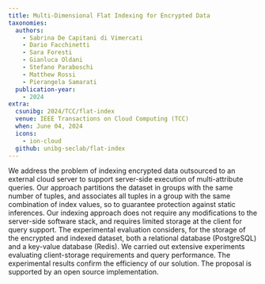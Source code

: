 ```yaml
---
title: Multi-Dimensional Flat Indexing for Encrypted Data
taxonomies:
  authors:
    - Sabrina De Capitani di Vimercati
    - Dario Facchinetti
    - Sara Foresti
    - Gianluca Oldani
    - Stefano Paraboschi
    - Matthew Rossi
    - Pierangela Samarati
  publication-year:
    - 2024
extra:
  csunibg: 2024/TCC/flat-index
  venue: IEEE Transactions on Cloud Computing (TCC)
  when: June 04, 2024
  icons:
    - ion-cloud
  github: unibg-seclab/flat-index
---
```


We address the problem of indexing encrypted data outsourced to an external cloud server to support server-side execution
of multi-attribute queries. Our approach partitions the dataset in groups with the same number of tuples, and associates all tuples in a
group with the same combination of index values, so to guarantee protection against static inferences. Our indexing approach does not
require any modifications to the server-side software stack, and requires limited storage at the client for query support. The
experimental evaluation considers, for the storage of the encrypted and indexed dataset, both a relational database (PostgreSQL) and
a key-value database (Redis). We carried out extensive experiments evaluating client-storage requirements and query performance.
The experimental results confirm the efficiency of our solution. The proposal is supported by an open source implementation.
